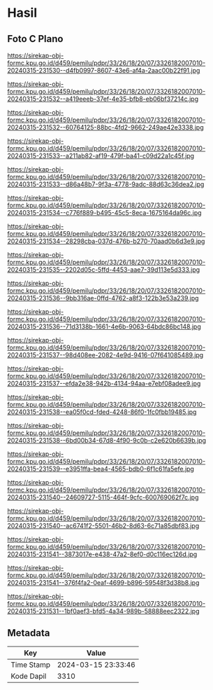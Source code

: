 # Hasil

## Foto C Plano

https://sirekap-obj-formc.kpu.go.id/d459/pemilu/pdpr/33/26/18/20/07/3326182007010-20240315-231530--d4fb0997-8607-43e6-af4a-2aac00b22f91.jpg

https://sirekap-obj-formc.kpu.go.id/d459/pemilu/pdpr/33/26/18/20/07/3326182007010-20240315-231532--a419eeeb-37ef-4e35-bfb8-eb06bf37214c.jpg

https://sirekap-obj-formc.kpu.go.id/d459/pemilu/pdpr/33/26/18/20/07/3326182007010-20240315-231532--60764125-88bc-4fd2-9662-249ae42e3338.jpg

https://sirekap-obj-formc.kpu.go.id/d459/pemilu/pdpr/33/26/18/20/07/3326182007010-20240315-231533--a211ab82-af19-479f-ba41-c09d22a1c45f.jpg

https://sirekap-obj-formc.kpu.go.id/d459/pemilu/pdpr/33/26/18/20/07/3326182007010-20240315-231533--d86a48b7-9f3a-4778-9adc-88d63c36dea2.jpg

https://sirekap-obj-formc.kpu.go.id/d459/pemilu/pdpr/33/26/18/20/07/3326182007010-20240315-231534--c776f889-b495-45c5-8eca-1675164da96c.jpg

https://sirekap-obj-formc.kpu.go.id/d459/pemilu/pdpr/33/26/18/20/07/3326182007010-20240315-231534--28298cba-037d-476b-b270-70aad0b6d3e9.jpg

https://sirekap-obj-formc.kpu.go.id/d459/pemilu/pdpr/33/26/18/20/07/3326182007010-20240315-231535--2202d05c-5ffd-4453-aae7-39d113e5d333.jpg

https://sirekap-obj-formc.kpu.go.id/d459/pemilu/pdpr/33/26/18/20/07/3326182007010-20240315-231536--9bb316ae-0ffd-4762-a8f3-122b3e53a239.jpg

https://sirekap-obj-formc.kpu.go.id/d459/pemilu/pdpr/33/26/18/20/07/3326182007010-20240315-231536--71d3138b-1661-4e6b-9063-64bdc86bc148.jpg

https://sirekap-obj-formc.kpu.go.id/d459/pemilu/pdpr/33/26/18/20/07/3326182007010-20240315-231537--98d408ee-2082-4e9d-9416-07f641085489.jpg

https://sirekap-obj-formc.kpu.go.id/d459/pemilu/pdpr/33/26/18/20/07/3326182007010-20240315-231537--efda2e38-942b-4134-94aa-e7ebf08adee9.jpg

https://sirekap-obj-formc.kpu.go.id/d459/pemilu/pdpr/33/26/18/20/07/3326182007010-20240315-231538--ea05f0cd-fded-4248-86f0-1fc0fbb19485.jpg

https://sirekap-obj-formc.kpu.go.id/d459/pemilu/pdpr/33/26/18/20/07/3326182007010-20240315-231538--6bd00b34-67d8-4f90-9c0b-c2e620b6639b.jpg

https://sirekap-obj-formc.kpu.go.id/d459/pemilu/pdpr/33/26/18/20/07/3326182007010-20240315-231539--e3951ffa-bea4-4565-bdb0-6f1c61fa5efe.jpg

https://sirekap-obj-formc.kpu.go.id/d459/pemilu/pdpr/33/26/18/20/07/3326182007010-20240315-231540--24609727-5115-464f-9cfc-600769062f7c.jpg

https://sirekap-obj-formc.kpu.go.id/d459/pemilu/pdpr/33/26/18/20/07/3326182007010-20240315-231540--ac6741f2-5501-46b2-8d63-6c71a85dbf83.jpg

https://sirekap-obj-formc.kpu.go.id/d459/pemilu/pdpr/33/26/18/20/07/3326182007010-20240315-231541--3873017e-e438-47a2-8ef0-d0c116ec126d.jpg

https://sirekap-obj-formc.kpu.go.id/d459/pemilu/pdpr/33/26/18/20/07/3326182007010-20240315-231541--376f4fa2-0eaf-4699-b896-59548f3d38b8.jpg

https://sirekap-obj-formc.kpu.go.id/d459/pemilu/pdpr/33/26/18/20/07/3326182007010-20240315-231531--1bf0aef3-bfd5-4a34-989b-58888eec2322.jpg


## Metadata

| Key        | Value               |
| ---------- | ------------------- |
| Time Stamp | 2024-03-15 23:33:46 |
| Kode Dapil | 3310                |



